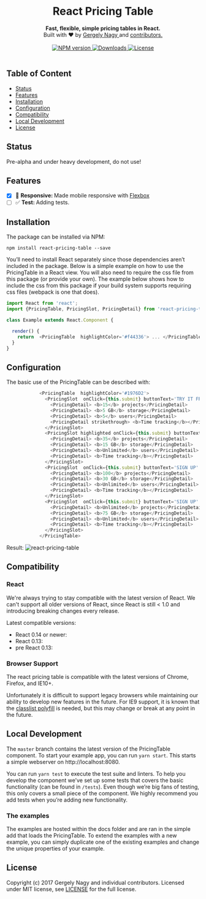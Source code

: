 <h1 align="center">React Pricing Table</h1>

<div align="center">
  <strong>Fast, flexible, simple pricing tables in React.</strong>
</div>

<div align="center">
    Built with ❤︎ by <a href="https://www.linkedin.com/in/gergely-nagy-9a8198117/">Gergely Nagy </a> and <a href=""> contributors. </a>
</div>

<br />

<div align="center">
  <!-- NPM version -->
  <a href="https://www.npmjs.com/package/react-pricing-table">
    <img src="https://badge.fury.io/js/react-pricing-table.svg" alt="NPM version" />
  </a>
  <!-- Downloads -->
  <a href="https://www.npmjs.com/package/react-pricing-table">
    <img src="https://img.shields.io/npm/dm/react-pricing-table.svg?style=flat" alt="Downloads" />
  </a>
  <!-- License-->
  <a href="https://github.com/gergely-nagy/react-pricing-table/blob/master/LICENSE">
    <img src="https://img.shields.io/badge/license-MIT-blue.svg?style=flat" alt="License" />
  </a>
</div>
<br />



## Table of Content
- [Status](#status)
- [Features](#features)
- [Installation](#installation)
- [Configuration](#configuration)
- [Compatibility](#compatibility)
- [Local Development](#localdevelopment)
- [License](#license)


## Status
Pre-alpha and under heavy development, do not use!


## Features
- [x] :iphone: <strong>Responsive: </strong> Made mobile responsive with [Flexbox](https://developer.mozilla.org/en-US/docs/Web/CSS/CSS_Flexible_Box_Layout)
- [ ] :white_check_mark: <strong>Test: </strong> Adding tests.

## Installation

The package can be installed via NPM:

```
npm install react-pricing-table --save
```

You’ll need to install React separately since those dependencies aren’t included in the package. Below is a simple example on how to use the PricingTable in a React view. You will also need to require the css file from this package (or provide your own). The example below shows how to include the css from this package if your build system supports requiring css files (webpack is one that does).

```js
import React from 'react';
import {PricingTable, PricingSlot, PricingDetail} from 'react-pricing-table';

class Example extends React.Component {

  render() {
    return  <PricingTable  highlightColor='#f44336'> ... </PricingTable>
  }
}
```

## Configuration

The basic use of the PricingTable can be described with:

```js
            <PricingTable  highlightColor='#1976D2'>
              <PricingSlot  onClick={this.submit} buttonText='TRY IT FREE' title='FREE' priceText='$0/month' onClick={this.submit}>
                <PricingDetail> <b>15</b> projects</PricingDetail>
                <PricingDetail> <b>5 GB</b> storage</PricingDetail>
                <PricingDetail> <b>5</b> users</PricingDetail>
                <PricingDetail strikethrough> <b>Time tracking</b></PricingDetail>
              </PricingSlot>
              <PricingSlot highlighted onClick={this.submit} buttonText='SIGN UP' title='BASIC' priceText='$24/month' onClick={this.submit}>
                <PricingDetail> <b>35</b> projects</PricingDetail>
                <PricingDetail> <b>15 GB</b> storage</PricingDetail>
                <PricingDetail> <b>Unlimited</b> users</PricingDetail>
                <PricingDetail> <b>Time tracking</b></PricingDetail>
              </PricingSlot>
              <PricingSlot  onClick={this.submit} buttonText='SIGN UP' title='PROFESSIONAL' priceText='$99/month' onClick={this.submit}>
                <PricingDetail> <b>100</b> projects</PricingDetail>
                <PricingDetail> <b>30 GB</b> storage</PricingDetail>
                <PricingDetail> <b>Unlimited</b> users</PricingDetail>
                <PricingDetail> <b>Time tracking</b></PricingDetail>
              </PricingSlot>
              <PricingSlot  onClick={this.submit} buttonText='SIGN UP' title='ENTERPRISE' priceText='$200/month' onClick={this.submit}>
                <PricingDetail> <b>Unlimited</b> projects</PricingDetail>
                <PricingDetail> <b>75 GB</b> storage</PricingDetail>
                <PricingDetail> <b>Unlimited</b> users</PricingDetail>
                <PricingDetail> <b>Time tracking</b></PricingDetail>
              </PricingSlot>
            </PricingTable>
```

Result:
![react-pricing-table](http://i.imgur.com/nScph1f.png)

## Compatibility

### React

We're always trying to stay compatible with the latest version of React. We can't support all older versions of React, since React is still < 1.0 and introducing breaking changes every release.

Latest compatible versions:
- React 0.14 or newer:
- React 0.13:
- pre React 0.13:

### Browser Support

The react pricing table is compatible with the latest versions of Chrome, Firefox, and IE10+.

Unfortunately it is difficult to support legacy browsers while maintaining our ability to develop new features in the future.  For IE9 support, it is known that the [classlist polyfill](https://www.npmjs.com/package/classlist-polyfill) is needed, but this may change or break at any point in the future.

## Local Development

The `master` branch contains the latest version of the PricingTable component. To start your example app, you can run `yarn start`. This starts a simple webserver on http://localhost:8080.

You can run `yarn test` to execute the test suite and linters. To help you develop the component we’ve set up some tests that covers the basic functionality (can be found in  `/tests`). Even though we’re big fans of testing, this only covers a small piece of the component. We highly recommend you add tests when you’re adding new functionality.

### The examples
The examples are hosted within the docs folder and are ran in the simple add that loads the PricingTable. To extend the examples with a new example, you can simply duplicate one of the existing examples and change the unique properties of your example.


## License

Copyright (c) 2017 Gergely Nagy and individual contributors. Licensed under MIT license, see [LICENSE](LICENSE) for the full license.
